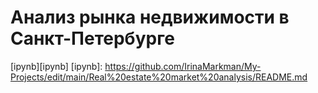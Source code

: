 # Анализ рынка недвижимости в Санкт-Петербурге
[ipynb][ipynb]
[ipynb]: https://github.com/IrinaMarkman/My-Projects/edit/main/Real%20estate%20market%20analysis/README.md
